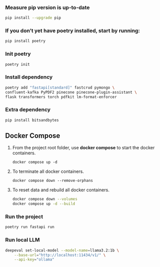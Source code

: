 ### Measure pip version is up-to-date
```bash
pip install --upgrade pip
```

### If you don’t yet have poetry installed, start by running:
```bash
pip install poetry
```

### Init poetry
```bash
poetry init
```

### Install dependency
```bash
poetry add "fastapi[standard]" fastcrud pymongo \
confluent-kafka PyPDF2 pinecone pinecone-plugin-assistant \
flask transformers torch pdfkit lm-format-enforcer
```
### Extra dependency
```bash
pip install bitsandbytes
```

## Docker Compose
1. From the project root folder, use **docker compose** to start the docker containers.
    ```shell
    docker compose up -d
    ```
2. To terminate all docker containers.
    ```shell
    docker compose down --remove-orphans
    ```
3. To reset data and rebuild all docker containers.
    ```bash
    docker compose down --volumes
    docker compose up -d --build
    ```

### Run the project
```bash
poetry run fastapi run
```

### Run local LLM
```bash
deepeval set-local-model --model-name=llama3.2:1b \
    --base-url="http://localhost:11434/v1/" \
    --api-key="ollama"
```
